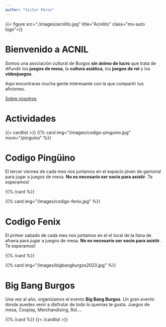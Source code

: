 ```yaml
---
author: "Victor Pérez"
---
```


{{< figure src="./images/acnilito.jpg" title="Acnilito" class="mx-auto logo">}}

# Bienvenido a **ACNIL**

Somos una asociación cultural de Burgos **sin ánimo de lucro** que trata de difundir los **juegos de mesa**, la **cultura asiática**, los **juegos de rol** y los **videojuegos**.

Aquí encontraras mucha gente interesante con la que compartir tus aficiones.

<div class="flex justify-end px-5">
<a class="tag tag-black"  href="about">Sobre nosotros</a>
</div>

# Actividades

{{< cardlist >}}
{{% card img="/images/codigo-pinguino.jpg" more="/pinguino" %}}
# Codigo Pingüino

El tercer viernes de cada mes nos juntamos en el espacio jóven de gamonal para jugar a juegos de mesa. **No es necesario ser socio para asistir**. Te esperamos! 

{{% /card %}}

{{% card img="/images/codigo-fenix.jpg" %}}
# Codigo Fenix

El primer sabado de cada mes nos juntamos en el el local de la llana de afuera para jugar a juegos de mesa. **No es necesario ser socio para asistir**. Te esperamos! 

{{% /card %}}

{{% card img="/images/bigbangburgos2023.jpg" %}}
# Big Bang Burgos

Una vez al año, organizamos el evento **Big Bang Burgos**. Un gran evento donde puedes venir a disfrutar de todo lo quemas te gusta. Juegos de mesa, Cosplay, Merchandising, Rol....

{{% /card %}}
{{< /cardlist >}}
